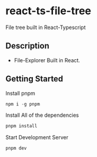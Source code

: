 # react-ts-file-tree
File tree built in React-Typescript

## Description
- File-Explorer Built in React. 

## Getting Started

Install pnpm
```js
npm i -g pnpm
````

Install All of the dependencies
```js 
pnpm install
```

Start Development Server
```bash
pnpm dev
```
